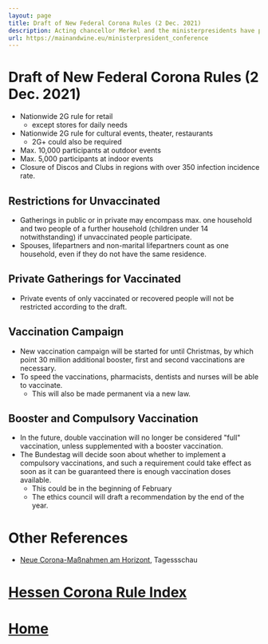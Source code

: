 ```yaml
---
layout: page
title: Draft of New Federal Corona Rules (2 Dec. 2021)
description: Acting chancellor Merkel and the ministerpresidents have published a draft of the new national restrictions to be finalized Thursday, 2 Dec. 2021.
url: https://mainandwine.eu/ministerpresident_conference
--- 
```


# Draft of New Federal Corona Rules (2 Dec. 2021)
- Nationwide 2G rule for retail
  - except stores for daily needs
- Nationwide 2G rule for cultural events, theater, restaurants
  - 2G+ could also be required
- Max. 10,000 participants at outdoor events
- Max. 5,000 participants at indoor events
- Closure of Discos and Clubs in regions with over 350 infection incidence rate.
## Restrictions for Unvaccinated
- Gatherings in public or in private may encompass max. one household and two people of a further household (children under 14 notwithstanding) if unvaccinated people participate.
- Spouses, lifepartners and non-marital lifepartners count as one household, even if they do not have the same residence.
## Private Gatherings for Vaccinated
- Private events of only vaccinated or recovered people will not be restricted according to the draft.
## Vaccination Campaign
- New vaccination campaign will be started for until Christmas, by which point 30 million additional booster, first and second vaccinations are necessary.
- To speed the vaccinations, pharmacists, dentists and nurses will be able to vaccinate.
  - This will also be made permanent via a new law.
## Booster and Compulsory Vaccination
- In the future, double vaccination will no longer be considered "full" vaccination, unless supplemented with a booster vaccination.
- The Bundestag will decide soon about whether to implement a compulsory vaccinations, and such a requirement could take effect as soon as it can be guaranteed there is enough vaccination doses available.
  - This could be in the beginning of February
  - The ethics council will draft a recommendation by the end of the year.

# Other References
- [Neue Corona-Maßnahmen am Horizont](https://www.tagesschau.de/inland/entwurf-bund-laender-corona-101.html), Tagessschau
  

# [Hessen Corona Rule Index](https://mainandwine.eu/corona_index)
# [Home](https://mainandwine.eu)


